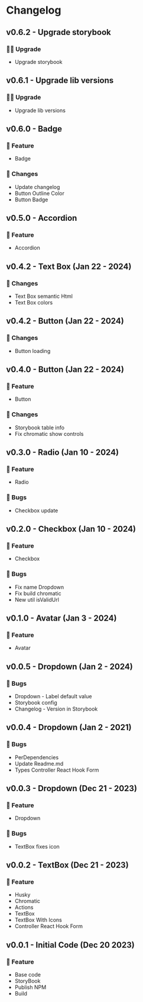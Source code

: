 <!-- markdownlint-configure-file { "MD024": false } -->
# Changelog

## v0.6.2 - Upgrade storybook

### ☝🏻 Upgrade

- Upgrade storybook

## v0.6.1 - Upgrade lib versions

### ☝🏻 Upgrade

- Upgrade lib versions

## v0.6.0 - Badge

### 👾 Feature

- Badge

### 📶 Changes

- Update changelog
- Button Outline Color
- Button Badge

## v0.5.0 - Accordion

### 👾 Feature

- Accordion

## v0.4.2 - Text Box (Jan 22 - 2024)

### 📶 Changes

- Text Box semantic Html
- Text Box colors

## v0.4.2 - Button (Jan 22 - 2024)

### 📶 Changes

- Button loading

## v0.4.0 - Button (Jan 22 - 2024)

### 👾 Feature

- Button

### 📶 Changes

- Storybook table info
- Fix chromatic show controls

## v0.3.0 - Radio (Jan 10 - 2024)

### 👾 Feature

- Radio

### 🐛 Bugs

- Checkbox update

## v0.2.0 - Checkbox (Jan 10 - 2024)

### 👾 Feature

- Checkbox

### 🐛 Bugs

- Fix name Dropdown
- Fix build chromatic
- New util isValidUrl

## v0.1.0 - Avatar (Jan 3 - 2024)

### 👾 Feature

- Avatar

## v0.0.5 - Dropdown (Jan 2 - 2024)

### 🐛 Bugs

- Dropdown - Label default value
- Storybook config
- Changelog - Version in Storybook

## v0.0.4 - Dropdown (Jan 2 - 2021)

### 🐛 Bugs

- PerDependencies
- Update Readme.md
- Types Controller React Hook Form

## v0.0.3 - Dropdown (Dec 21 - 2023)

### 👾 Feature

- Dropdown

### 🐛 Bugs

- TextBox fixes icon

## v0.0.2 - TextBox (Dec 21 - 2023)

### 👾 Feature

- Husky
- Chromatic
- Actions
- TextBox
- TextBox With Icons
- Controller React Hook Form

## v0.0.1 - Initial Code (Dec 20 2023)

### 👾 Feature

- Base code
- StoryBook
- Publish NPM
- Build
